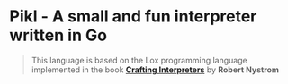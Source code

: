 # Pikl - A small and fun interpreter written in Go

> This language is based on the Lox programming language implemented in the book
> **[Crafting Interpreters](https://craftinginterpreters.com/)** by **Robert Nystrom**
